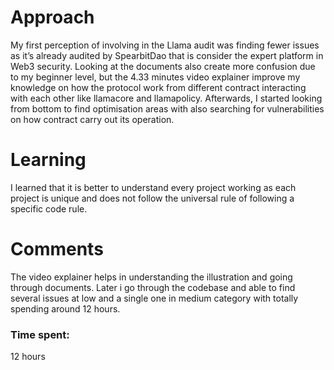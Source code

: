 # Approach
My first perception of involving in the Llama audit was finding fewer issues as it’s already audited by SpearbitDao that is consider the expert platform in Web3 security.
Looking at the documents also create more confusion due to my beginner level, but the 4.33 minutes video explainer improve my knowledge on how the protocol work from different contract interacting with each other like llamacore and llamapolicy.
Afterwards, I started looking from bottom to find optimisation areas with also searching for vulnerabilities on how contract carry out its operation.
# Learning
I learned that it is better to understand every project working as each project is unique and does not follow the universal rule of following a specific code rule.
# Comments
The video explainer helps in understanding the illustration and going through documents. Later i go through the codebase and able to find several issues at low and a single one in medium category with totally spending around 12 hours.


### Time spent:
12 hours
